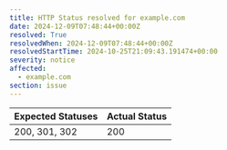 ```yaml
---
title: HTTP Status resolved for example.com
date: 2024-12-09T07:48:44+00:00Z
resolved: True
resolvedWhen: 2024-12-09T07:48:44+00:00Z
resolvedStartTime: 2024-10-25T21:09:43.191474+00:00
severity: notice
affected:
  - example.com
section: issue
---
```


| Expected Statuses | Actual Status  |
|-------------------|----------------|
| 200, 301, 302 | 200 |
